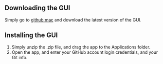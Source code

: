 ## Downloading the GUI

Simply go to [github:mac](https://mac.github.com/) and download the latest version of the GUI.

## Installing the GUI

1. Simply unzip the .zip file, and drag the app to the Applications folder.
2. Open the app, and enter your GitHub account login credentials, and your Git info.